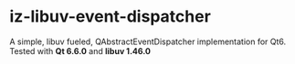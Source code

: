 # iz-libuv-event-dispatcher

A simple, libuv fueled, QAbstractEventDispatcher implementation for Qt6.
Tested with **Qt 6.6.0** and **libuv 1.46.0**
